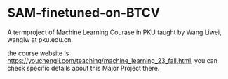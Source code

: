 # SAM-finetuned-on-BTCV
A termproject of Machine Learning Courase in PKU taught by Wang Liwei, wanglw at pku.edu.cn.

the course website is https://youchengli.com/teaching/machine_learning_23_fall.html, you can check specific details about this Major Project there.
